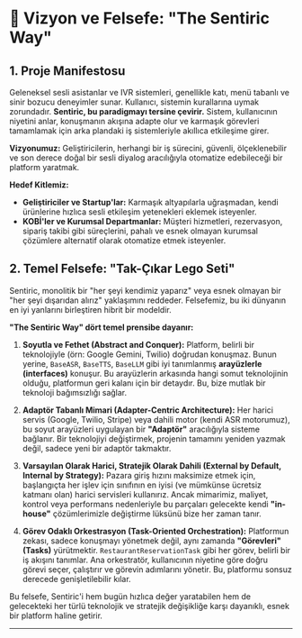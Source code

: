# 📜 Vizyon ve Felsefe: "The Sentiric Way"

## 1. Proje Manifestosu

Geleneksel sesli asistanlar ve IVR sistemleri, genellikle katı, menü tabanlı ve sinir bozucu deneyimler sunar. Kullanıcı, sistemin kurallarına uymak zorundadır. **Sentiric, bu paradigmayı tersine çevirir.** Sistem, kullanıcının niyetini anlar, konuşmanın akışına adapte olur ve karmaşık görevleri tamamlamak için arka plandaki iş sistemleriyle akıllıca etkileşime girer.

**Vizyonumuz:** Geliştiricilerin, herhangi bir iş sürecini, güvenli, ölçeklenebilir ve son derece doğal bir sesli diyalog aracılığıyla otomatize edebileceği bir platform yaratmak.

**Hedef Kitlemiz:**
*   **Geliştiriciler ve Startup'lar:** Karmaşık altyapılarla uğraşmadan, kendi ürünlerine hızlıca sesli etkileşim yetenekleri eklemek isteyenler.
*   **KOBİ'ler ve Kurumsal Departmanlar:** Müşteri hizmetleri, rezervasyon, sipariş takibi gibi süreçlerini, pahalı ve esnek olmayan kurumsal çözümlere alternatif olarak otomatize etmek isteyenler.

## 2. Temel Felsefe: "Tak-Çıkar Lego Seti"

Sentiric, monolitik bir "her şeyi kendimiz yaparız" veya esnek olmayan bir "her şeyi dışarıdan alırız" yaklaşımını reddeder. Felsefemiz, bu iki dünyanın en iyi yanlarını birleştiren hibrit bir modeldir.

**"The Sentiric Way" dört temel prensibe dayanır:**

1.  **Soyutla ve Fethet (Abstract and Conquer):**
    Platform, belirli bir teknolojiyle (örn: Google Gemini, Twilio) doğrudan konuşmaz. Bunun yerine, `BaseASR`, `BaseTTS`, `BaseLLM` gibi iyi tanımlanmış **arayüzlerle (interfaces)** konuşur. Bu arayüzlerin arkasında hangi somut teknolojinin olduğu, platformun geri kalanı için bir detaydır. Bu, bize mutlak bir teknoloji bağımsızlığı sağlar.

2.  **Adaptör Tabanlı Mimari (Adapter-Centric Architecture):**
    Her harici servis (Google, Twilio, Stripe) veya dahili motor (kendi ASR motorumuz), bu soyut arayüzleri uygulayan bir **"Adaptör"** aracılığıyla sisteme bağlanır. Bir teknolojiyi değiştirmek, projenin tamamını yeniden yazmak değil, sadece yeni bir adaptör takmaktır.

3.  **Varsayılan Olarak Harici, Stratejik Olarak Dahili (External by Default, Internal by Strategy):**
    Pazara giriş hızını maksimize etmek için, başlangıçta her işlev için sınıfının en iyisi (ve mümkünse ücretsiz katmanı olan) harici servisleri kullanırız. Ancak mimarimiz, maliyet, kontrol veya performans nedenleriyle bu parçaları gelecekte kendi **"in-house"** çözümlerimizle değiştirme lüksünü bize her zaman tanır.

4.  **Görev Odaklı Orkestrasyon (Task-Oriented Orchestration):**
    Platformun zekası, sadece konuşmayı yönetmek değil, aynı zamanda **"Görevleri" (Tasks)** yürütmektir. `RestaurantReservationTask` gibi her görev, belirli bir iş akışını tanımlar. Ana orkestratör, kullanıcının niyetine göre doğru görevi seçer, çalıştırır ve görevin adımlarını yönetir. Bu, platformu sonsuz derecede genişletilebilir kılar.

Bu felsefe, Sentiric'i hem bugün hızlıca değer yaratabilen hem de gelecekteki her türlü teknolojik ve stratejik değişikliğe karşı dayanıklı, esnek bir platform haline getirir.

---
